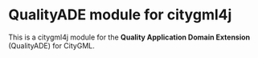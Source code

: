 # QualityADE module for citygml4j

This is a citygml4j module for the **Quality Application Domain Extension** (QualityADE) for CityGML.
